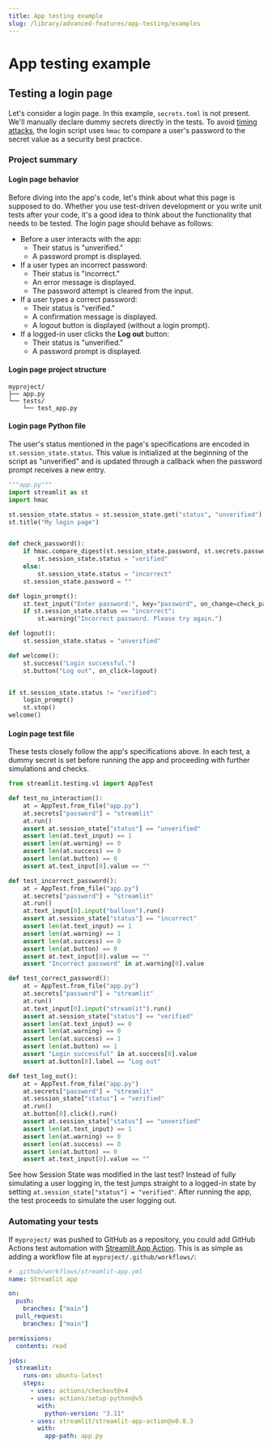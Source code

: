 ```yaml
---
title: App testing example
slug: /library/advanced-features/app-testing/examples
---
```


# App testing example

## Testing a login page

Let's consider a login page. In this example, `secrets.toml` is not present. We'll manually declare dummy secrets directly in the tests. To avoid [timing attacks](https://en.wikipedia.org/wiki/Timing_attack), the login script uses `hmac` to compare a user's password to the secret value as a security best practice.

### Project summary

#### Login page behavior

Before diving into the app's code, let's think about what this page is supposed to do. Whether you use test-driven development or you write unit tests after your code, it's a good idea to think about the functionality that needs to be tested. The login page should behave as follows:

- Before a user interacts with the app:
  - Their status is "unverified."
  - A password prompt is displayed.
- If a user types an incorrect password:
  - Their status is "incorrect."
  - An error message is displayed.
  - The password attempt is cleared from the input.
- If a user types a correct password:
  - Their status is "verified."
  - A confirmation message is displayed.
  - A logout button is displayed (without a login prompt).
- If a logged-in user clicks the **Log out** button:
  - Their status is "unverified."
  - A password prompt is displayed.

#### Login page project structure

```none
myproject/
├── app.py
└── tests/
    └── test_app.py
```

#### Login page Python file

The user's status mentioned in the page's specifications are encoded in `st.session_state.status`. This value is initialized at the beginning of the script as "unverified" and is updated through a callback when the password prompt receives a new entry.

```python
"""app.py"""
import streamlit as st
import hmac

st.session_state.status = st.session_state.get("status", "unverified")
st.title("My login page")


def check_password():
    if hmac.compare_digest(st.session_state.password, st.secrets.password):
        st.session_state.status = "verified"
    else:
        st.session_state.status = "incorrect"
    st.session_state.password = ""

def login_prompt():
    st.text_input("Enter password:", key="password", on_change=check_password)
    if st.session_state.status == "incorrect":
        st.warning("Incorrect password. Please try again.")

def logout():
    st.session_state.status = "unverified"

def welcome():
    st.success("Login successful.")
    st.button("Log out", on_click=logout)


if st.session_state.status != "verified":
    login_prompt()
    st.stop()
welcome()
```

#### Login page test file

These tests closely follow the app's specifications above. In each test, a dummy secret is set before running the app and proceeding with further simulations and checks.

```python
from streamlit.testing.v1 import AppTest

def test_no_interaction():
    at = AppTest.from_file("app.py")
    at.secrets["password"] = "streamlit"
    at.run()
    assert at.session_state["status"] == "unverified"
    assert len(at.text_input) == 1
    assert len(at.warning) == 0
    assert len(at.success) == 0
    assert len(at.button) == 0
    assert at.text_input[0].value == ""

def test_incorrect_password():
    at = AppTest.from_file("app.py")
    at.secrets["password"] = "streamlit"
    at.run()
    at.text_input[0].input("balloon").run()
    assert at.session_state["status"] == "incorrect"
    assert len(at.text_input) == 1
    assert len(at.warning) == 1
    assert len(at.success) == 0
    assert len(at.button) == 0
    assert at.text_input[0].value == ""
    assert "Incorrect password" in at.warning[0].value

def test_correct_password():
    at = AppTest.from_file("app.py")
    at.secrets["password"] = "streamlit"
    at.run()
    at.text_input[0].input("streamlit").run()
    assert at.session_state["status"] == "verified"
    assert len(at.text_input) == 0
    assert len(at.warning) == 0
    assert len(at.success) == 1
    assert len(at.button) == 1
    assert "Login successful" in at.success[0].value
    assert at.button[0].label == "Log out"

def test_log_out():
    at = AppTest.from_file("app.py")
    at.secrets["password"] = "streamlit"
    at.session_state["status"] = "verified"
    at.run()
    at.button[0].click().run()
    assert at.session_state["status"] == "unverified"
    assert len(at.text_input) == 1
    assert len(at.warning) == 0
    assert len(at.success) == 0
    assert len(at.button) == 0
    assert at.text_input[0].value == ""
```

See how Session State was modified in the last test? Instead of fully simulating a user logging in, the test jumps straight to a logged-in state by setting `at.session_state["status"] = "verified"`. After running the app, the test proceeds to simulate the user logging out.

### Automating your tests

If `myproject/` was pushed to GitHub as a repository, you could add GitHub Actions test automation with [Streamlit App Action](https://github.com/marketplace/actions/streamlit-app-action). This is as simple as adding a workflow file at `myproject/.github/workflows/`:

```yaml
# .github/workflows/streamlit-app.yml
name: Streamlit app

on:
  push:
    branches: ["main"]
  pull_request:
    branches: ["main"]

permissions:
  contents: read

jobs:
  streamlit:
    runs-on: ubuntu-latest
    steps:
      - uses: actions/checkout@v4
      - uses: actions/setup-python@v5
        with:
          python-version: "3.11"
      - uses: streamlit/streamlit-app-action@v0.0.3
        with:
          app-path: app.py
```
